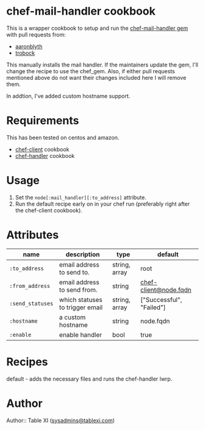 # chef-mail-handler cookbook

This is a wrapper cookbook to setup and run the [chef-mail-handler gem](http://github.com/kisoku/chef-handler-mail) with pull requests from:

* [aaronblyth](http://github.com/kisoku/chef-handler-mail/pull/3)
* [trobock](http://github.com/kisoku/chef-handler-mail/pull/5)

This manually installs the mail handler.  If the maintainers update the gem, I'll change the recipe to use the chef_gem. Also, if either pull requests mentioned above do not want their changes included here I will remove them.

In addtion, I've added custom hostname support.

# Requirements

This has been tested on centos and amazon.

* [chef-client](http://github.com/opscode-cookbooks/chef-client) cookbook
* [chef-handler](http://github.com/opscode-cookbooks/chef-handler) cookbook

# Usage

1. Set the `node[:mail_handler][:to_address]` attribute.
2. Run the default recipe early on in your chef run (preferably right after the chef-client cookbook).

# Attributes

name | description | type | default
--- | --- | --- | ---
`:to_address` | email address to send to. |  string, array | root
`:from_address` | email address to send from. |  string | chef-client@node.fqdn
`:send_statuses` | which statuses to trigger email | string, array | ["Successful", "Failed"]
`:hostname` | a custom hostname | string | node.fqdn
`:enable` | enable handler | bool | true

# Recipes

default - adds the necessary files and runs the chef-handler lwrp.

# Author

Author:: Table XI (<sysadmins@tablexi.com>)
